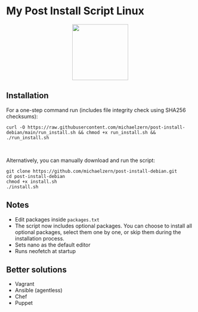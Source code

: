 # My Post Install Script Linux
<div id="header" align="center">
  <img src="https://media.giphy.com/media/MCRQ0Nkn4KfeQDdM7N/giphy.gif" width="150"/>
</div>

## Installation

For a one-step command run (includes file integrity check using SHA256 checksums):
```
curl -O https://raw.githubusercontent.com/michaelzern/post-install-debian/main/run_install.sh && chmod +x run_install.sh && ./run_install.sh
```
</br>

Alternatively, you can manually download and run the script:
```
git clone https://github.com/michaelzern/post-install-debian.git
cd post-install-debian
chmod +x install.sh
./install.sh
```


## Notes

- Edit packages inside `packages.txt`
- The script now includes optional packages. You can choose to install all optional packages, select them one by one, or skip them during the installation process.
- Sets nano as the default editor
- Runs neofetch at startup

## Better solutions

- Vagrant
- Ansible (agentless)
- Chef
- Puppet
